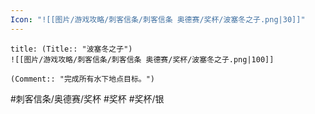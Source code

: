```yaml
---
Icon: "![[图片/游戏攻略/刺客信条/刺客信条 奥德赛/奖杯/波塞冬之子.png|30]]"
---
```

```ad-common-silver-trophy
title: (Title:: "波塞冬之子")
![[图片/游戏攻略/刺客信条/刺客信条 奥德赛/奖杯/波塞冬之子.png|100]]

(Comment:: "完成所有水下地点目标。")
```

#刺客信条/奥德赛/奖杯 #奖杯 #奖杯/银
